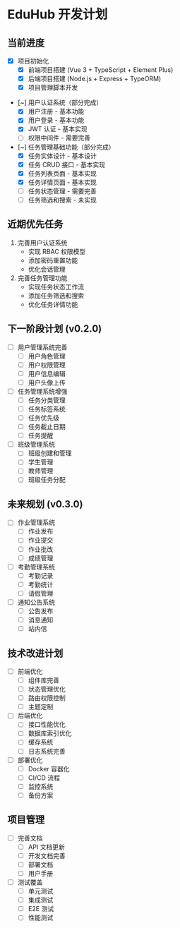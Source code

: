 # EduHub 开发计划

## 当前进度
- [x] 项目初始化
  - [x] 前端项目搭建 (Vue 3 + TypeScript + Element Plus)
  - [x] 后端项目搭建 (Node.js + Express + TypeORM)
  - [x] 项目管理脚本开发
- [~] 用户认证系统（部分完成）
  - [x] 用户注册 - 基本功能
  - [x] 用户登录 - 基本功能
  - [x] JWT 认证 - 基本实现
  - [ ] 权限中间件 - 需要完善
- [~] 任务管理基础功能（部分完成）
  - [x] 任务实体设计 - 基本设计
  - [x] 任务 CRUD 接口 - 基本实现
  - [x] 任务列表页面 - 基本实现
  - [x] 任务详情页面 - 基本实现
  - [ ] 任务状态管理 - 需要完善
  - [ ] 任务筛选和搜索 - 未实现

## 近期优先任务
1. 完善用户认证系统
   - 实现 RBAC 权限模型
   - 添加密码重置功能
   - 优化会话管理
2. 完善任务管理功能
   - 实现任务状态工作流
   - 添加任务筛选和搜索
   - 优化任务详情功能

## 下一阶段计划 (v0.2.0)
- [ ] 用户管理系统完善
  - [ ] 用户角色管理
  - [ ] 用户权限管理
  - [ ] 用户信息编辑
  - [ ] 用户头像上传
- [ ] 任务管理系统增强
  - [ ] 任务分类管理
  - [ ] 任务标签系统
  - [ ] 任务优先级
  - [ ] 任务截止日期
  - [ ] 任务提醒
- [ ] 班级管理系统
  - [ ] 班级创建和管理
  - [ ] 学生管理
  - [ ] 教师管理
  - [ ] 班级任务分配

## 未来规划 (v0.3.0)
- [ ] 作业管理系统
  - [ ] 作业发布
  - [ ] 作业提交
  - [ ] 作业批改
  - [ ] 成绩管理
- [ ] 考勤管理系统
  - [ ] 考勤记录
  - [ ] 考勤统计
  - [ ] 请假管理
- [ ] 通知公告系统
  - [ ] 公告发布
  - [ ] 消息通知
  - [ ] 站内信

## 技术改进计划
- [ ] 前端优化
  - [ ] 组件库完善
  - [ ] 状态管理优化
  - [ ] 路由权限控制
  - [ ] 主题定制
- [ ] 后端优化
  - [ ] 接口性能优化
  - [ ] 数据库索引优化
  - [ ] 缓存系统
  - [ ] 日志系统完善
- [ ] 部署优化
  - [ ] Docker 容器化
  - [ ] CI/CD 流程
  - [ ] 监控系统
  - [ ] 备份方案

## 项目管理
- [ ] 完善文档
  - [ ] API 文档更新
  - [ ] 开发文档完善
  - [ ] 部署文档
  - [ ] 用户手册
- [ ] 测试覆盖
  - [ ] 单元测试
  - [ ] 集成测试
  - [ ] E2E 测试
  - [ ] 性能测试 